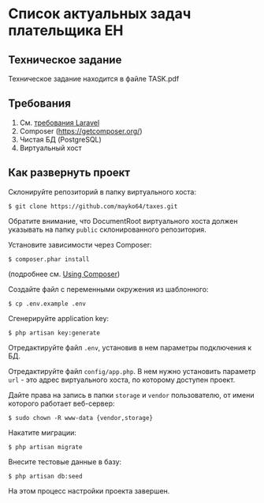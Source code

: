 Список актуальных задач плательщика ЕН
======================================

Техническое задание
-------------------
Техническое задание находится в файле TASK.pdf

Требования
----------
1. См. [требования Laravel](http://laravel.com/docs/5.0#server-requirements)
2. Composer (<https://getcomposer.org/>)
2. Чистая БД (PostgreSQL)
3. Виртуальный хост 

Как развернуть проект
---------------------

Склонируйте репозиторий в папку виртуального хоста: 

```
$ git clone https://github.com/mayko64/taxes.git
``` 

Обратите внимание, что DocumentRoot виртуального хоста должен указывать на папку `public` склонированного репозитория.

Установите зависимости через Composer:

```
$ composer.phar install
```
(подробнее см. [Using Composer](https://getcomposer.org/doc/00-intro.md#using-composer))

Создайте файл с переменными окружения из шаблонного:

```
$ cp .env.example .env
```

Сгенерируйте application key:

```
$ php artisan key:generate
```

Отредактируйте файл `.env`, установив в нем параметры подключения к БД.

Отредактируйте файл `config/app.php`. В нем нужно установить параметр `url` - это адрес виртуального хоста, по которому доступен проект.

Дайте права на запись в папки `storage` и `vendor` пользователю, от имени которого работает веб-сервер:

```
$ sudo chown -R www-data {vendor,storage}
```

Накатите миграции:

```
$ php artisan migrate
```

Внесите тестовые данные в базу:

```
$ php artisan db:seed
```

На этом процесс настройки проекта завершен.

